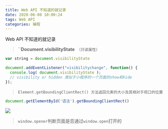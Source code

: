 ```yaml
---
title: Web API 不知道的就记录
date: 2020-06-08 10:00:24
tags: Web API
categories: 编程
---
```

Web API 不知道的就记录

<!-- more -->

> ``**Document.visibilityState**` （只读属性）`

```js
var string = document.visibilityState

document.addEventListener("visibilitychange", function() {
  console.log( document.visibilityState );
  // visibility or hidden 类似于小程序的一个页面的show和hide
});

```



> `Element.getBoundingClientRect() 方法返回元素的大小及其相对于视口的位置`

```js
document.getElementById('语法').getBoundingClientRect()
```

![](https://taoaiyi1108.oss-cn-beijing.aliyuncs.com/post/webapi/webapi-getBoundingClientReact.png)

> `window.opener`判断页面是否通过`window.open`打开的